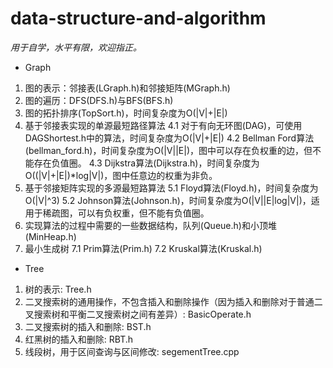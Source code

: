 # data-structure-and-algorithm
*用于自学，水平有限，欢迎指正。*

- Graph

1. 图的表示：邻接表(LGraph.h)和邻接矩阵(MGraph.h)
2. 图的遍历：DFS(DFS.h)与BFS(BFS.h)
3. 图的拓扑排序(TopSort.h)，时间复杂度为O(|V|+|E|)
4. 基于邻接表实现的单源最短路径算法
	4.1 对于有向无环图(DAG)，可使用DAGShortest.h中的算法，时间复杂度为O(|V|+|E|)
	4.2 Bellman Ford算法(bellman_ford.h)，时间复杂度为O(|V||E|)，图中可以存在负权重的边，但不能存在负值圈。
	4.3 Dijkstra算法(Dijkstra.h)，时间复杂度为O((|V|+|E|)*log|V|)，图中任意边的权重为非负。
5. 基于邻接矩阵实现的多源最短路算法
	5.1 Floyd算法(Floyd.h)，时间复杂度为O(|V|^3)
	5.2 Johnson算法(Johnson.h)，时间复杂度为O(|V||E|log|V|)，适用于稀疏图，可以有负权重，但不能有负值圈。
6. 实现算法的过程中需要的一些数据结构，队列(Queue.h)和小顶堆(MinHeap.h)
7. 最小生成树
	7.1 Prim算法(Prim.h)
	7.2 Kruskal算法(Kruskal.h)

- Tree

1. 树的表示: Tree.h
2. 二叉搜索树的通用操作，不包含插入和删除操作（因为插入和删除对于普通二叉搜索树和平衡二叉搜索树之间有差异）: BasicOperate.h
3. 二叉搜索树的插入和删除: BST.h
4. 红黑树的插入和删除: RBT.h
5. 线段树，用于区间查询与区间修改: segementTree.cpp
